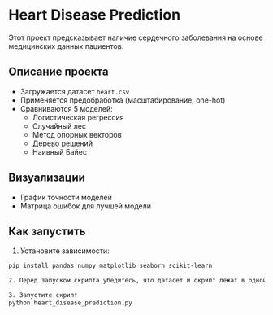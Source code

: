 # Heart Disease Prediction

Этот проект предсказывает наличие сердечного заболевания на основе медицинских данных пациентов.

## Описание проекта

- Загружается датасет `heart.csv`
- Применяется предобработка (масштабирование, one-hot)
- Сравниваются 5 моделей:
  - Логистическая регрессия
  - Случайный лес
  - Метод опорных векторов
  - Дерево решений
  - Наивный Байес

## Визуализации

- График точности моделей
- Матрица ошибок для лучшей модели

## Как запустить

1. Установите зависимости:

```bash
pip install pandas numpy matplotlib seaborn scikit-learn

2. Перед запуском скрипта убедитесь, что датасет и скрипт лежат в одной папке

3. Запустите скрипт
python heart_disease_prediction.py


